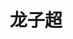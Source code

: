 ---
# Display name

title: 龙子超
user_groups: ["Current Ph.D Students"]



organizations:
- name: 2015- 

Interests:
- 

---
